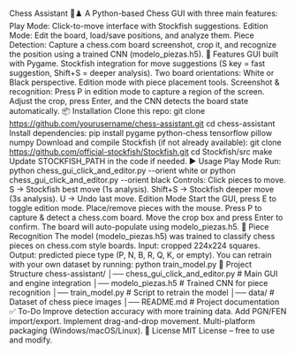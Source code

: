 Chess Assistant 🏁♟️
A Python-based Chess GUI with three main features:
Play Mode: Click-to-move interface with Stockfish suggestions.
Edition Mode: Edit the board, load/save positions, and analyze them.
Piece Detection: Capture a chess.com board screenshot, crop it, and recognize the position using a trained CNN (modelo_piezas.h5).
🚀 Features
GUI built with Pygame.
Stockfish integration for move suggestions (S key = fast suggestion, Shift+S = deeper analysis).
Two board orientations: White or Black perspective.
Edition mode with piece placement tools.
Screenshot & recognition:
Press P in edition mode to capture a region of the screen.
Adjust the crop, press Enter, and the CNN detects the board state automatically.
📦 Installation
Clone this repo:
git clone https://github.com/yourusername/chess-assistant.git
cd chess-assistant
Install dependencies:
pip install pygame python-chess tensorflow pillow numpy
Download and compile Stockfish (if not already available):
git clone https://github.com/official-stockfish/Stockfish.git
cd Stockfish/src
make
Update STOCKFISH_PATH in the code if needed.
▶️ Usage
Play Mode
Run:
python chess_gui_click_and_editor.py --orient white
or
python chess_gui_click_and_editor.py --orient black
Controls:
Click pieces to move.
S → Stockfish best move (1s analysis).
Shift+S → Stockfish deeper move (3s analysis).
U → Undo last move.
Edition Mode
Start the GUI, press E to toggle edition mode.
Place/remove pieces with the mouse.
Press P to capture & detect a chess.com board.
Move the crop box and press Enter to confirm.
The board will auto-populate using modelo_piezas.h5.
🧠 Piece Recognition
The model (modelo_piezas.h5) was trained to classify chess pieces on chess.com style boards.
Input: cropped 224x224 squares.
Output: predicted piece type (P, N, B, R, Q, K, or empty).
You can retrain with your own dataset by running:
python train_model.py
📂 Project Structure
chess-assistant/
│── chess_gui_click_and_editor.py   # Main GUI and engine integration
│── modelo_piezas.h5                # Trained CNN for piece recognition
│── train_model.py                  # Script to retrain the model
│── data/                           # Dataset of chess piece images
│── README.md                       # Project documentation
✅ To-Do
 Improve detection accuracy with more training data.
 Add PGN/FEN import/export.
 Implement drag-and-drop movement.
 Multi-platform packaging (Windows/macOS/Linux).
📜 License
MIT License – free to use and modify.